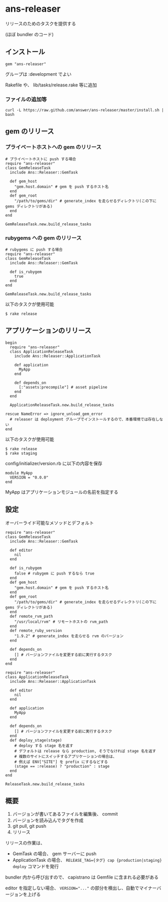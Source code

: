 ans-releaser
============

リリースのためのタスクを提供する

(ほぼ bundler のコード)

インストール
------------

	gem "ans-releaser"

グループは :development でよい

Rakefile や、 lib/tasks/release.rake 等に追加

### ファイルの追加等

	curl -L https://raw.github.com/answer/ans-releaser/master/install.sh | bash

gem のリリース
--------------

### プライベートホストへの gem のリリース ###

	# プライベートホストに push する場合
	require "ans-releaser"
	class GemReleaseTask
	  include Ans::Releaser::GemTask

	  def gem_host
	    "gem.host.domain" # gem を push するホスト名
	  end
	  def gem_root
	    "/path/to/gems/dir" # generate_index を走らせるディレクトリ(この下に gems ディレクトリがある)
	  end
	end

	GemReleaseTask.new.build_release_tasks

### rubygems への gem のリリース ###

	# rubygems に push する場合
	require "ans-releaser"
	class GemReleaseTask
	  include Ans::Releaser::GemTask

	  def is_rubygem
	    true
	  end
	end

	GemReleaseTask.new.build_release_tasks

以下のタスクが使用可能

	$ rake release

アプリケーションのリリース
--------------------------

	begin
	  require "ans-releaser"
	  class ApplicationReleaseTask
	    include Ans::Releaser::ApplicationTask

	    def application
	      MyApp
	    end

	    def depends_on
	      [:"assets:precompile"] # asset pipeline
	    end
	  end

	  ApplicationReleaseTask.new.build_release_tasks

	rescue NameError => ignore_unload_gem_error
	  # releaser は deployment グループでインストールするので、本番環境では存在しない
	end

以下のタスクが使用可能

	$ rake release
	$ rake staging

config/initializer/version.rb に以下の内容を保存

	module MyApp
	  VERSION = "0.0.0"
	end

MyApp はアプリケーションモジュールの名前を指定する


設定
----

オーバーライド可能なメソッドとデフォルト

	require "ans-releaser"
	class GemReleaseTask
	  include Ans::Releaser::GemTask

	  def editor
	    nil
	  end

	  def is_rubygem
	    false # rubygem に push するなら true
	  end
	  def gem_host
	    "gem.host.domain" # gem を push するホスト名
	  end
	  def gem_root
	    "/path/to/gems/dir" # generate_index を走らせるディレクトリ(この下に gems ディレクトリがある)
	  end
	  def remote_rvm_path
	    "/usr/local/rvm" # リモートホストの rvm_path
	  end
	  def remote_ruby_version
	    "1.9.2" # generate_index を走らせる rvm のバージョン
	  end

	  def depends_on
	    [] # バージョンファイルを変更する前に実行するタスク
	  end
	end

	require "ans-releaser"
	class ApplicationReleaseTask
	  include Ans::Releaser::ApplicationTask

	  def editor
	    nil
	  end

	  def application
	    MyApp
	  end

	  def depends_on
	    [] # バージョンファイルを変更する前に実行するタスク
	  end
	  def deploy_stage(stage)
	    # deploy する stage 名を返す
	    # デフォルトは release なら production, そうでなければ stage 名を返す
	    # 複数のサイトにスイッチするアプリケーションの場合は、
	    # 例えば ENV["SITE"] を prefix にするなどする
	    (stage == :release) ? "production" : stage
	  end
	end

	ReleaseTask.new.build_release_tasks


概要
----

1. バージョンが書いてあるファイルを編集後、 commit
2. バージョンを読み込んでタグを作成
3. git pull, git push
4. リリース

リリースの作業は、

* GemTask の場合、 gem サーバーに push
* ApplicationTask の場合、 `RELEASE_TAG={タグ} cap {production|staging} deploy` コマンドを発行

bundler 内から呼び出すので、 capistrano は Gemfile に含まれる必要がある

editor を指定しない場合、 `VERSION="..."` の部分を検出し、自動でマイナーバージョンを上げる

